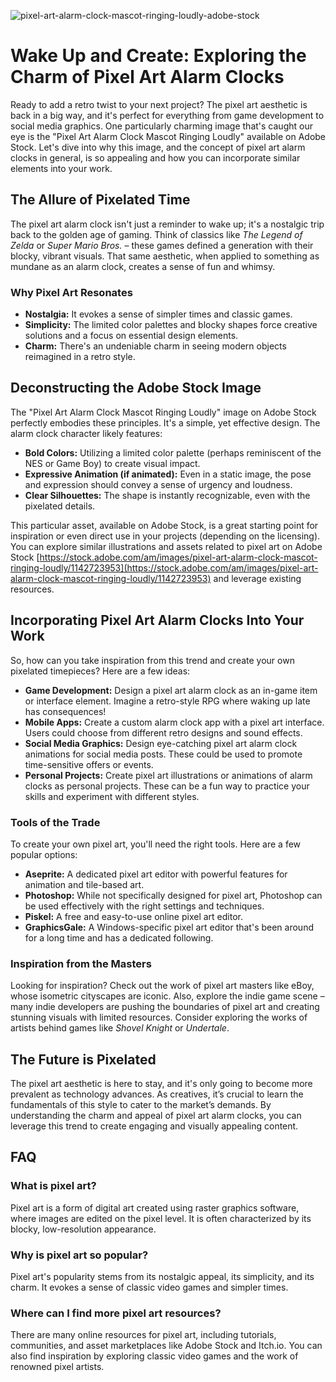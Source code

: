 ![pixel-art-alarm-clock-mascot-ringing-loudly-adobe-stock](https://images.pexels.com/photos/1037993/pexels-photo-1037993.jpeg?auto=compress&cs=tinysrgb&fit=crop&h=627&w=1200)

# Wake Up and Create: Exploring the Charm of Pixel Art Alarm Clocks

Ready to add a retro twist to your next project? The pixel art aesthetic is back in a big way, and it's perfect for everything from game development to social media graphics. One particularly charming image that's caught our eye is the "Pixel Art Alarm Clock Mascot Ringing Loudly" available on Adobe Stock. Let's dive into why this image, and the concept of pixel art alarm clocks in general, is so appealing and how you can incorporate similar elements into your work.

## The Allure of Pixelated Time

The pixel art alarm clock isn't just a reminder to wake up; it's a nostalgic trip back to the golden age of gaming. Think of classics like *The Legend of Zelda* or *Super Mario Bros.* – these games defined a generation with their blocky, vibrant visuals. That same aesthetic, when applied to something as mundane as an alarm clock, creates a sense of fun and whimsy. 

### Why Pixel Art Resonates

*   **Nostalgia:** It evokes a sense of simpler times and classic games.
*   **Simplicity:** The limited color palettes and blocky shapes force creative solutions and a focus on essential design elements.
*   **Charm:** There's an undeniable charm in seeing modern objects reimagined in a retro style.

## Deconstructing the Adobe Stock Image

The "Pixel Art Alarm Clock Mascot Ringing Loudly" image on Adobe Stock perfectly embodies these principles. It's a simple, yet effective design. The alarm clock character likely features:

*   **Bold Colors:** Utilizing a limited color palette (perhaps reminiscent of the NES or Game Boy) to create visual impact.
*   **Expressive Animation (if animated):** Even in a static image, the pose and expression should convey a sense of urgency and loudness.
*   **Clear Silhouettes:** The shape is instantly recognizable, even with the pixelated details.

This particular asset, available on Adobe Stock, is a great starting point for inspiration or even direct use in your projects (depending on the licensing). You can explore similar illustrations and assets related to pixel art on Adobe Stock [https://stock.adobe.com/am/images/pixel-art-alarm-clock-mascot-ringing-loudly/1142723953](https://stock.adobe.com/am/images/pixel-art-alarm-clock-mascot-ringing-loudly/1142723953) and leverage existing resources.

## Incorporating Pixel Art Alarm Clocks Into Your Work

So, how can you take inspiration from this trend and create your own pixelated timepieces? Here are a few ideas:

*   **Game Development:** Design a pixel art alarm clock as an in-game item or interface element. Imagine a retro-style RPG where waking up late has consequences!
*   **Mobile Apps:** Create a custom alarm clock app with a pixel art interface. Users could choose from different retro designs and sound effects.
*   **Social Media Graphics:** Design eye-catching pixel art alarm clock animations for social media posts. These could be used to promote time-sensitive offers or events.
*   **Personal Projects:** Create pixel art illustrations or animations of alarm clocks as personal projects. These can be a fun way to practice your skills and experiment with different styles.

### Tools of the Trade

To create your own pixel art, you'll need the right tools. Here are a few popular options:

*   **Aseprite:** A dedicated pixel art editor with powerful features for animation and tile-based art.
*   **Photoshop:** While not specifically designed for pixel art, Photoshop can be used effectively with the right settings and techniques.
*   **Piskel:** A free and easy-to-use online pixel art editor.
*   **GraphicsGale:** A Windows-specific pixel art editor that's been around for a long time and has a dedicated following.

### Inspiration from the Masters

Looking for inspiration? Check out the work of pixel art masters like eBoy, whose isometric cityscapes are iconic. Also, explore the indie game scene – many indie developers are pushing the boundaries of pixel art and creating stunning visuals with limited resources. Consider exploring the works of artists behind games like *Shovel Knight* or *Undertale*.

## The Future is Pixelated

The pixel art aesthetic is here to stay, and it's only going to become more prevalent as technology advances. As creatives, it’s crucial to learn the fundamentals of this style to cater to the market’s demands. By understanding the charm and appeal of pixel art alarm clocks, you can leverage this trend to create engaging and visually appealing content.

## FAQ

### What is pixel art?

Pixel art is a form of digital art created using raster graphics software, where images are edited on the pixel level. It is often characterized by its blocky, low-resolution appearance.

### Why is pixel art so popular?

Pixel art's popularity stems from its nostalgic appeal, its simplicity, and its charm. It evokes a sense of classic video games and simpler times.

### Where can I find more pixel art resources?

There are many online resources for pixel art, including tutorials, communities, and asset marketplaces like Adobe Stock and Itch.io. You can also find inspiration by exploring classic video games and the work of renowned pixel artists.